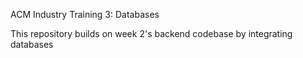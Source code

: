ACM Industry Training 3: Databases

This repository builds on week 2's backend codebase by integrating databases
